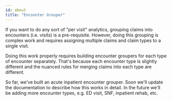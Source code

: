 ```yaml
---
id: about
title: "Encounter Grouper"
---
```


If you want to do any sort of "per visit" analytics, grouping claims into encounters (i.e. visits) is a pre-requisite.  However, doing this grouping is complex work and requires assigning multiple claims and claim types to a single visit.  

Doing this work properly requires building encounter groupers for each type of encounter separately.  That's because each encounter type is slightly different and the nuanced rules for merging claims into each type are different.

So far, we've built an acute inpatient encounter grouper.  Soon we'll update the documentation to describe how this works in detail.  In the future we'll be adding more encounter types, e.g. ED visit, SNF, inpatient rehab, etc.